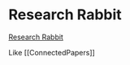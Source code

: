 # Research Rabbit
[Research Rabbit](https://researchrabbitapp.com)

Like [[ConnectedPapers]]

<!-- #utility -->

<!-- {BearID:B46C06DE-0536-4940-BADA-9AD594B14C25-88581-000002B53F3ED717} -->
